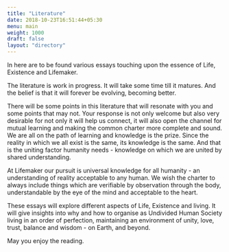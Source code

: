```yaml
---
title: "Literature"
date: 2018-10-23T16:51:44+05:30
menu: main 
weight: 1000
draft: false 
layout: "directory"
---
```


In here are to be found various essays touching upon the essence of Life, Existence and Lifemaker. 

The literature is work in progress. It will take some time till it matures. And the belief is that it will forever be evolving, becoming better. 

There will be some points in this literature that will resonate with you and some points that may not. Your response is not only welcome but also very desirable for not only it will help us connect, it will also open the channel for mutual learning and making the common charter more complete and sound. We are all on the path of learning and knowledge is the prize. Since the reality in which we all exist is the same, its knowledge is the same. And that is the uniting factor humanity needs - knowledge on which we are united by shared understanding. 

At Lifemaker our pursuit is universal knowledge for all humanity - an understanding of reality acceptable to any human. We wish the charter to always include things which are verifiable by observation through the body, understandable by the eye of the mind and acceptable to the heart.

These essays will explore different aspects of Life, Existence and living. It will give insights into why and how to organise as Undivided Human Society living in an order of perfection, maintaining an environment of unity, love, trust, balance and wisdom - on Earth, and beyond. 

May you enjoy the reading.
